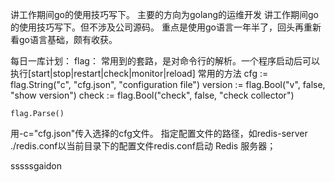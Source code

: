 
讲工作期间go的使用技巧写下。
主要的方向为golang的运维开发
讲工作期间go的使用技巧写下。但不涉及公司源码。
重点是使用go语言一年半了，回头再重新看go语言基础，颇有收获。

每日一库计划：
flag：
常用到的套路，是对命令行的解析。一个程序启动后可以执行[start|stop|restart|check|monitor|reload]
常用的方法
cfg := flag.String("c", "cfg.json", "configuration file")
	version := flag.Bool("v", false, "show version")
	check := flag.Bool("check", false, "check collector")

	flag.Parse()
用-c="cfg.json"传入选择的cfg文件。
指定配置文件的路径，如redis-server ./redis.conf以当前目录下的配置文件redis.conf启动 Redis 服务器；

sssssgaidon 

